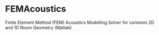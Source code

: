 # FEMAcoustics
 Finite Element Method (FEM) Acoustics Modelling Solver for common 2D and 1D Room Geometry (Matlab) 
